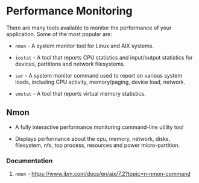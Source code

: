 # Performance Monitoring

There are many tools available to monitor the performance of your application. Some of the most popular are:

- `nmon` - A system monitor tool for Linux and AIX systems.

- `iostat` - A tool that reports CPU statistics and input/output statistics for devices, partitions and network filesystems.

- `sar` - A system monitor command used to report on various system loads, including CPU activity, memory/paging, device load, network.

- `vmstat` - A tool that reports virtual memory statistics.

## Nmon

- A fully interactive performance monitoring command-line utility tool

- Displays performance about the cpu, memory, network, disks, filesystem, nfs, top process, resources and power micro-partition.

### Documentation

1. `nmon` - https://www.ibm.com/docs/en/aix/7.2?topic=n-nmon-command
